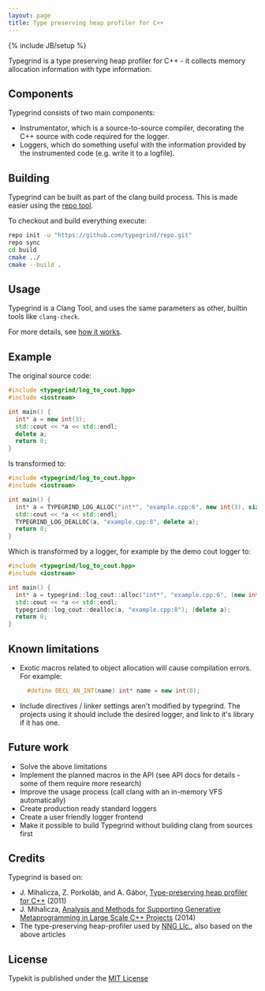```yaml
---
layout: page
title: Type preserving heap profiler for C++
---
```

{% include JB/setup %}


Typegrind is a type preserving heap profiler for C++ - it collects memory allocation information with type information.


Components
---

Typegrind consists of two main components:

* Instrumentator, which is a source-to-source compiler, decorating the C++ source with code required for the logger.
* Loggers, which do something useful with the information provided by the instrumented code (e.g. write it to a logfile).

Building
---

Typegrind can be built as part of the clang build process. This is made easier using the [repo tool](https://source.android.com/source/using-repo.html).

To checkout and build everything execute:

```bash
repo init -u "https://github.com/typegrind/repo.git"
repo sync
cd build
cmake ../
cmake --build .
```

Usage
---


Typegrind is a Clang Tool, and uses the same parameters as other, builtin tools like `clang-check`.

For more details, see [how it works](/doc/how-it-works.html).


Example
---

The original source code:

```cpp
#include <typegrind/log_to_cout.hpp>
#include <iostream>

int main() {
  int* a = new int(3);
  std::cout << *a << std::endl;
  delete a;
  return 0;
}
```

Is transformed to:

```cpp
#include <typegrind/log_to_cout.hpp>
#include <iostream>

int main() {
  int* a = TYPEGRIND_LOG_ALLOC("int*", "example.cpp:6", new int(3), sizeof(int));
  std::cout << *a << std::endl;
  TYPEGRIND_LOG_DEALLOC(a, "example.cpp:8", delete a);
  return 0;
}
```

Which is transformed by a logger, for example by the demo cout logger to:

```cpp
#include <typegrind/log_to_cout.hpp>
#include <iostream>

int main() {
  int* a = typegrind::log_cout::alloc("int*", "example.cpp:6", (new int(3)), sizeof(int));
  std::cout << *a << std::endl;
  typegrind::log_cout::dealloc(a, "example.cpp:8"); (delete a);
  return 0;
}
```

Known limitations
---

 * Exotic macros related to object allocation will cause compilation errors. For example:

   ```cpp
     #define DECL_AN_INT(name) int* name = new int(0);
   ```

 * Include directives / linker settings aren't modified by typegrind. The projects using it should include the desired logger, and link to it's library if it has one.

Future work
---

 * Solve the above limitations
 * Implement the planned macros in the API (see API docs for details - some of them require more research)
 * Improve the usage process (call clang with an in-memory VFS automatically)
 * Create production ready standard loggers
 * Create a user friendly logger frontend
 * Make it possible to build Typegrind without building clang from sources first


Credits
---

Typegrind is based on:

 * J. Mihalicza, Z. Porkoláb, and A. Gábor, [Type-preserving heap profiler for C++](http://dx.doi.org/10.1109/ICSM.2011.6080813) (2011)
 * J. Mihalicza, [Analysis and Methods for Supporting Generative Metaprogramming in Large Scale C++ Projects](http://www.tnkcs.inf.elte.hu/vedes/Mihalicza_Jozsef_Ertekezes.pdf) (2014)
 * The type-preserving heap-profiler used by [NNG Llc.](http://nng.com/en/), also based on the above articles

License
---

Typekit is published under the 
[MIT License](https://opensource.org/licenses/MIT)




